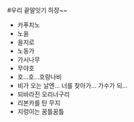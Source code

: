 #우리 끝말잇기 하쟝~~
- 카푸치노
- 노을
- 을지로
- 노동가
- 가시나무 
- 무야호
- 호...호...호랑나비
- 비가 오는 날엔... 너를 찾아가... 가수가 되... 
- 되바라진 오리너구리
- 리본카를 탄 무지
- 지렁이는 꿈틀꿈틀